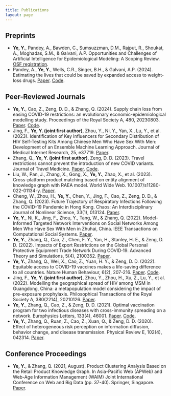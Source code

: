 ```yaml
---
title: Publications
layout: page
---
```


<h2>Preprints</h2> 
<ul>
    <li><b>Ye, Y.</b>, Pandey, A., Bawden, C., Sumsuzzman, D.M., Rajput, R., Shoukat, A., Moghadas, S.M., & Galvani, A.P. Opportunities and Challenges of Artificial Intelligence for Epidemiological Modeling: A Scoping Review. <a href="https://doi.org/10.17605/OSF.IO/E8ZG7">OSF registration</a>. </li>
    <li>Pandey, A., <b>Ye, Y.</b>, Wells, C.R., Singer, B.H., & Galvani, A.P. (2024). Estimating the lives that could be saved by expanded access to weight-loss drugs. <a href="https://www.medrxiv.org/content/10.1101/2024.06.27.24309551v1">Paper</a>. <a href="https://github.com/jianan0099/ObesityInaccessibility">Code</a>.</li>
</ul>

<h2>Peer-Reviewed Journals</h2> 
<ul>
    <li><b>Ye, Y.</b>, Cao, Z., Zeng, D. D., & Zhang, Q. (2024). Supply chain loss from easing COVID-19 restrictions: an evolutionary economic-epidemiological modelling study. Proceedings of the Royal Society A, 480, 20230803. <a href="https://royalsocietypublishing.org/doi/full/10.1098/rspa.2023.0803">Paper</a>. <a href="https://github.com/jianan0099/EcoEpi">Code</a>.</li>
    <li>Jing, F., <b>Ye, Y. (joint first author)</b>, Zhou, Y., Ni, Y., Yan, X., Lu, Y., et al. (2023). Identification of Key Influencers for Secondary Distribution of HIV Self-Testing Kits Among Chinese Men Who Have Sex With Men: Development of an Ensemble Machine Learning Approach. Journal of Medical Internet Research, 25, e37719. <a href="https://www.jmir.org/2023/1/e37719/">Paper</a>. </li>
    <li>Zhang, Q., <b>Ye, Y. (joint first author)</b>, Zeng, D. D. (2023). Travel restrictions cannot prevent the introduction of new COVID variants. Journal of Travel Medicine. <a href="https://academic.oup.com/jtm/advance-article-abstract/doi/10.1093/jtm/taad066/7169126?login=true">Paper</a>. <a href="https://github.com/jianan0099/EffectiveDistance">Code</a>. </li>
    <li>Liu, W., Pan, J., Zhang, X., Gong, X., <b>Ye, Y.</b>, Zhao, X., et al. (2023). Cross-platform product matching based on entity alignment of knowledge graph with RAEA model. World Wide Web. 10.1007/s11280-022-01134-y. <a href="https://link.springer.com/article/10.1007/s11280-022-01134-y">Paper</a>. </li>
    <li>Cheng, W., Zhou, H., <b>Ye, Y.</b>, Chen, Y., Jing, F., Cao, Z., Zeng, D. D., & Zhang, Q. (2023). Future Trajectory of Respiratory Infections Following the COVID-19 Pandemic in Hong Kong. Chaos: An Interdisciplinary Journal of Nonlinear Science, 33(1), 013124. <a href="https://aip.scitation.org/doi/10.1063/5.0123870">Paper</a>. </li>
    <li><b>Ye, Y.</b>, Ni, K., Jing, F., Zhou, Y., Tang, W., & Zhang, Q. (2022). Model-Informed Targeted Network Interventions on Social Networks Among Men Who Have Sex With Men in Zhuhai, China. IEEE Transactions on Computational Social Systems. <a href="https://ieeexplore.ieee.org/abstract/document/9940227">Paper</a>. </li>
    <li><b>Ye, Y.</b>, Zhang, Q., Cao, Z., Chen, F. Y., Yan, H., Stanley, H. E., & Zeng, D. D. (2022). Impacts of Export Restrictions on the Global Personal Protective Equipment Trade Network During COVID‐19. Advanced Theory and Simulations, 5(4), 2100352. <a href="https://onlinelibrary.wiley.com/doi/full/10.1002/adts.202100352">Paper</a>. </li>
    <li><b>Ye, Y.</b>, Zhang, Q., Wei, X., Cao, Z., Yuan, H. Y., & Zeng, D. D. (2022). Equitable access to COVID-19 vaccines makes a life-saving difference to all countries. Nature Human Behaviour, 6(2), 207-216. <a href="https://www.nature.com/articles/s41562-022-01289-8">Paper</a>. <a href="https://github.com/jianan0099/VacEquity">Code</a>. </li>
    <li>Jing, F., <b>Ye, Y. (joint first author)</b>, Zhou, Y., Zhou, H., Xu, Z., Lu, Y., et al. (2022). Modelling the geographical spread of HIV among MSM in Guangdong, China: a metapopulation model considering the impact of pre-exposure prophylaxis. Philosophical Transactions of the Royal Society A, 380(2214), 20210126. <a href="https://royalsocietypublishing.org/doi/full/10.1098/rsta.2021.0126">Paper</a>. </li>
    <li><b>Ye, Y.</b>, Zhang, Q., Cao, Z., & Zeng, D. D. (2021). Optimal vaccination program for two infectious diseases with cross-immunity spreading on a network. Europhysics Letters, 133(4), 46001. <a href="https://iopscience.iop.org/article/10.1209/0295-5075/133/46001/meta">Paper</a>. <a href="https://github.com/jianan0099/VAC_">Code</a>.</li>
    <li><b>Ye, Y.</b>, Zhang, Q., Ruan, Z., Cao, Z., Xuan, Q., & Zeng, D. D. (2020). Effect of heterogeneous risk perception on information diffusion, behavior change, and disease transmission. Physical Review E, 102(4), 042314. <a href="https://journals.aps.org/pre/abstract/10.1103/PhysRevE.102.042314">Paper</a>. </li>
</ul>

<h2>Conference Proceedings</h2> 
<ul>
<li><b>Ye, Y.</b>, & Zhang, Q. (2021, August). Product Clustering Analysis Based on the Retail Product Knowledge Graph. In Asia-Pacific Web (APWeb) and Web-Age Information Management (WAIM) Joint International Conference on Web and Big Data (pp. 37-40). Springer, Singapore. <a href="https://link.springer.com/chapter/10.1007/978-981-16-8143-1_4">Paper</a>.</li>
</ul>
